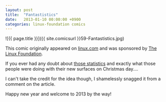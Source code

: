 ```yaml
---
layout: post
title:  "Fantastistics"
date:   2013-01-10 00:00:00 +0900
categories: linux-foundation comics
---
```


![{{ page.title }}]({{ site.comicsurl }}59-Fantastistics.jpg)

This comic originally appeared on [linux.com](https://www.linux.com) and was sponsored by [The Linux Foundation](https://www.linuxfoundation.org/).


If you ever had any doubt about [those statistics](http://www.zdnet.com/ipad-suffers-dramatic-post-christmas-web-share-fall-report-7000009332/?s_cid=e539) and exactly what those people were doing with their new surfaces on Christmas day....

I can't take the credit for the idea though, I shamelessly snagged it from a comment on the article.

Happy new year and welcome to 2013 by the way!
